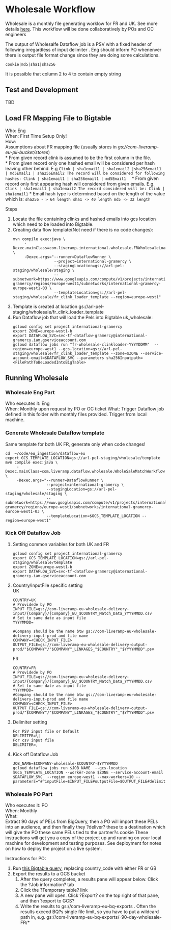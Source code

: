 # Wholesale Workflow

Wholesale is a monthly file generating worklow for FR and UK. See more details [here](https://liveramp.atlassian.net/wiki/spaces/CI/pages/98097096/EU+PO+EU+Linkage+Services+FKA+EU+Wholesale).
This workflow will be done collaboratively by POs and OC engineers

The output of Wholesalfe Dataflow job is a PSV with a fixed header of following irregardless of input delimiter . Eng should inform PO whenenver there is output file
format change since they are doing some calculations. 
```
cookie|md5|sha1|sha256
```
It is possible that column 2 to 4 to contain empty string


## Test and Development
TBD

## Load FR Mapping File to Bigtable 
Who: Eng  
When: First Time Setup Only!   
How:  
Assumptions about FR mapping file (usually stores in *gs://com-liveramp-eu-pii-bucket/stores*)  
    * From given record clink is assumed to be the first column in the file.  
    * From given record only one hashed email will be considered per hash leaving other behind. E.g 
        ```Clink | sha1email1 | sha1email2 |sha256email1 | md5Email1 | sha256Email2
        The record will be considered for following hashes:
        Clink | sha1email1 | sha256email1 | md5Email1 
        ```
    * From given record only first appearing hash will considered from given emails. E.g. 
        ```
        Clink | sha1email1 | sha1email2
        The record considered will be:
        Clink | sha1email1
        ```
    * Email hash type is determined based on the length of the value which is:
        ```
        sha256 - > 64 length
        sha1 -> 40 length
        md5 -> 32 length
        ```


Steps  
1. Locate the file containing clinks and hashed emails into gcs location which need to be loaded into Bigtable.
2. Creating data flow template(Not need if there is no code changes):  
    ```
    mvn compile exec:java \
         -Dexec.mainClass=com.liveramp.international.wholesale.FRWholesaleLoader \
         -Dexec.args="--runner=DataflowRunner \
                      --project=international-gramercy \
                      --stagingLocation=gs://arl-pel-staging/wholesale/staging \
                      --subnetwork=https://www.googleapis.com/compute/v1/projects/international-gramercy/regions/europe-west1/subnetworks/international-gramercy-europe-west1-03 \
                      --templateLocation=gs://arl-pel-staging/wholesale/fr_clink_loader_template --region=europe-west1"
    ```
3. Template is created at location gs://arl-pel-staging/wholesale/fr_clink_loader_template
4. Run Dataflow job that will load the Pels into Bigtable uk_wholesale:
    ```
    gcloud config set project international-gramercy
    export ZONE=europe-west1-b
    export DATAFLOW_SVC=svc-tf-dataflow-gramercy@international-gramercy.iam.gserviceaccount.com
    gcloud dataflow jobs run "fr-wholesale-clinkloader-YYYYDDMM"  --region=europe-west1 --gcs-location=gs://arl-pel-staging/wholesale/fr_clink_loader_template --zone=$ZONE --service-account-email=$DATAFLOW_SVC --parameters sha256Inputpath=<FilePathToBeLoadedIntoBigTable>
    ```
## Running Wholesale

### Wholesale Eng Part
Who executes it: Eng  
When: Monthly upon request by PO or OC ticket
What:
Trigger Dataflow job defined in this folder with monthly files provided. Trigger from local machine.



### Generate Wholesale Dataflow template 
Same template for both UK FR, generate only when code changes!  
```
cd  ~/code/eu_ingestion/dataflow-eu
export GCS_TEMPLATE_LOCATION=gs://arl-pel-staging/wholesale/template
mvn compile exec:java \
     -Dexec.mainClass=com.liveramp.dataflow.wholesale.WholeSaleMatchWorkflow \
     -Dexec.args="--runner=DataflowRunner \
                  --project=international-gramercy \
                  --stagingLocation=gs://arl-pel-staging/wholesale/staging \
                  --subnetwork=https://www.googleapis.com/compute/v1/projects/international-gramercy/regions/europe-west1/subnetworks/international-gramercy-europe-west1-03 \
                  --templateLocation=$GCS_TEMPLATE_LOCATION --region=europe-west1"
```
### Kick Off Dataflow Job

1. Setting common variables for both UK and FR
    ```
    gcloud config set project international-gramercy
    export GCS_TEMPLATE_LOCATION=gs://arl-pel-staging/wholesale/template
    export ZONE=europe-west1-b
    export DATAFLOW_SVC=svc-tf-dataflow-gramercy@international-gramercy.iam.gserviceaccount.com
    ```

2. Country/InputFile specific setting  
    UK
    ```
    COUNTRY=UK
    # Providede by PO
    INPUT_FILE=gs://com-liveramp-eu-wholesale-delivery-input/{Company}/{Company}_EU_$COUNTRY_Match_Data_YYYYMMDD.csv
    # Set to same date as input file
    YYYYMMDD=
   
    #Company should be the name btw gs://com-liveramp-eu-wholesale-delivery-input-prod and file name
    COMPANY=<CHECK_INPUT_FILE> 
    OUTPUT_FILE=gs://com-liveramp-eu-wholesale-delivery-output-prod/"$COMPANY"/"$COMPANY"_LINKAGES_"$COUNTRY"_"$YYYYMMDD".psv
    ```

    FR
    ```
    COUNTRY=FR
    # Providede by PO
    INPUT_FILE=gs://com-liveramp-eu-wholesale-delivery-input/{Company}/{Company}_EU_$COUNTRY_Match_Data_YYYYMMDD.csv
    # Set to same date as input file
    YYYYMMDD=
    #Company should be the name btw gs://com-liveramp-eu-wholesale-delivery-input-prod and file name
    COMPANY=<CHECK_INPUT_FILE> 
    OUTPUT_FILE=gs://com-liveramp-eu-wholesale-delivery-output-prod/"$COMPANY"/"$COMPANY"_LINKAGES_"$COUNTRY"_"$YYYYMMDD".psv
    ```

3. Delimiter setting  
    ```
    For PSV input file or Default
    DELIMITER=\|
    For csv input file
    DELIMITER=,
    ```  

4. Kick off Dataflow Job  
    ```
   JOB_NAME=$COMPANY-wholesale-$COUNTRY-$YYYYMMDD
   gcloud dataflow jobs run $JOB_NAME  --gcs-location $GCS_TEMPLATE_LOCATION --worker-zone $ZONE --service-account-email $DATAFLOW_SVC  --region europe-west1 --max-workers=10 --parameters=^#^inputFile=$INPUT_FILE#outputFile=$OUTPUT_FILE#delimiter="$DELIMITER"
   ```

### Wholesale PO Part
Who executes it: PO  
When: Monthly  
What:  
Extract 90 days of PELs from BigQuery, then a PO will import these PELs into an audience, and then finally they ?deliver? these to a destination which will give the PO these same PELs tied to the partner?s cookie
These instructions will get you a copy of the project up and running on your local machine for development and testing purposes. See deployment for notes on how to deploy the project on a live system.

Instructions for PO:  
1. Run [this Bigtable query](https://console.cloud.google.com/bigquery?sq=467137229199:986ada3546b044e2837cfe7eb0a38bf0), replacing country_code with either FR or GB 
2. Export the results to a GCS bucket  
    1. After the query completes, a results pane will appear below. Click the ?Job information? tab  
    2. Click the ?Temporary table? link  
    3. A new pane will open. Click ?Export? on the top right of that pane, and then ?export to GCS?  
    4. Write the results to gs://com-liveramp-eu-bq-exports . Often the results exceed BQ?s single file limit, so you have to put a wildcard path in, e.g. gs://com-liveramp-eu-bq-exports/<MONTH>-90-day-wholesale-FR/*

